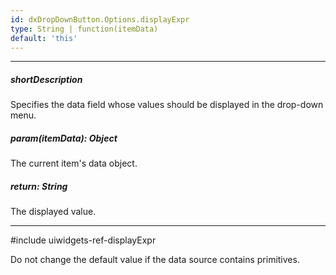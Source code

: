 ```yaml
---
id: dxDropDownButton.Options.displayExpr
type: String | function(itemData)
default: 'this'
---
```

---
##### shortDescription
Specifies the data field whose values should be displayed in the drop-down menu.

##### param(itemData): Object
The current item's data object.

##### return: String
The displayed value.

---
#include uiwidgets-ref-displayExpr

Do not change the default value if the data source contains primitives.